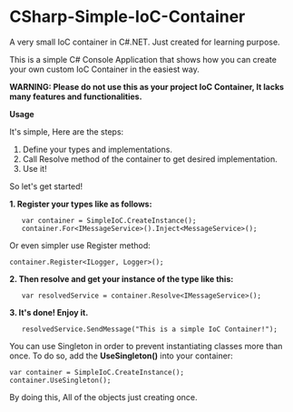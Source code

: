 # CSharp-Simple-IoC-Container
A very small IoC container in C#.NET. Just created for learning purpose.

This is a simple C# Console Application that shows how you can create your own custom IoC Container in the easiest way.

**WARNING: Please do not use this as your project IoC Container,  It lacks many features and functionalities.**


**Usage**

It's simple, Here are the steps:
1. Define your types and implementations.
2. Call Resolve method of the container to get desired implementation.
3. Use it!

So let's get started!

**1. Register your types like as follows:**

       var container = SimpleIoC.CreateInstance();
       container.For<IMessageService>().Inject<MessageService>();

Or even simpler use Register method:

    container.Register<ILogger, Logger>();
           
**2. Then resolve and get your instance of the type like this:**

       var resolvedService = container.Resolve<IMessageService>();

**3. It's done! Enjoy it.**

       resolvedService.SendMessage("This is a simple IoC Container!");
    
You can use Singleton in order to prevent instantiating classes more than once. To do so, add the **UseSingleton()** into your container:

    var container = SimpleIoC.CreateInstance();
    container.UseSingleton();

By doing this, All of the objects just creating once.

